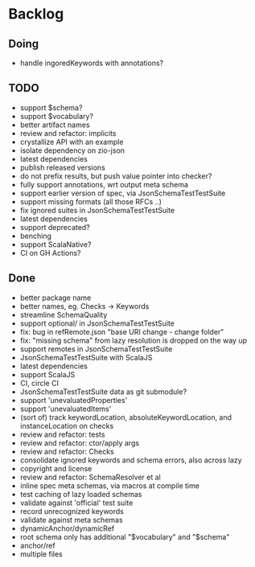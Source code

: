 # Backlog

## Doing
- handle ingoredKeywords with annotations?

## TODO
- support $schema?
- support $vocabulary?
- better artifact names
- review and refactor: implicits
- crystallize API with an example
- isolate dependency on zio-json
- latest dependencies
- publish released versions
- do not prefix results, but push value pointer into checker?
- fully support annotations, wrt output meta schema
- support earlier version of spec, via JsonSchemaTestTestSuite
- support missing formats (all those RFCs ..)
- fix ignored suites in JsonSchemaTestTestSuite
- latest dependencies
- support deprecated?
- benching
- support ScalaNative?
- CI on GH Actions?

## Done
- better package name
- better names, eg. Checks -> Keywords
- streamline SchemaQuality
- support optional/ in JsonSchemaTestTestSuite
- fix: bug in refRemote.json "base URI change - change folder"
- fix: "missing schema" from lazy resolution is dropped on the way up
- support remotes in JsonSchemaTestTestSuite
- JsonSchemaTestTestSuite with ScalaJS
- latest dependencies
- support ScalaJS
- CI, circle CI
- JsonSchemaTestTestSuite data as git submodule?
- support 'unevaluatedProperties'
- support 'unevaluatedItems'
- (sort of) track keywordLocation, absoluteKeywordLocation, and instanceLocation on checks
- review and refactor: tests
- review and refactor: ctor/apply args
- review and refactor: Checks
- consolidate ignored keywords and schema errors, also across lazy
- copyright and license
- review and refactor: SchemaResolver et al
- inline spec meta schemas, via macros at compile time
- test caching of lazy loaded schemas
- validate against 'official' test suite
- record unrecognized keywords
- validate against meta schemas
- dynamicAnchor/dynamicRef
- root schema only has additional "$vocabulary" and "$schema"
- anchor/ref
- multiple files
